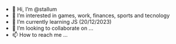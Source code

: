 - 👋 Hi, I’m @stallum
- 👀 I’m interested in games, work, finances, sports and tecnology
- 🌱 I’m currently learning JS (20/12/2023)
- 💞️ I’m looking to collaborate on ...
- 📫 How to reach me ...

<!---
stallum/stallum is a ✨ special ✨ repository because its `README.md` (this file) appears on your GitHub profile.
You can click the Preview link to take a look at your changes.
--->

